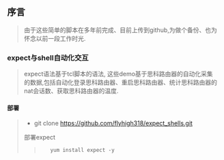 ## 序言
> 由于这些简单的脚本在多年前完成、目前上传到github,为做个备份、也为  
> 怀念以前一段工作时光.  
### expect与shell自动化交互  
> expect语法基于tcl脚本的语法, 这些demo基于思科路由器的自动化采集  
> 的数据,包括自动化登录思科路由器、重启思科路由器、统计思科路由器的  
> nat会话数、获取思科路由器的温度.  
#### 部署  

> * git clone https://github.com/flyhigh318/expect_shells.git 
>  
> 部署expect 　
>> ```
>>    yum install expect -y 
>> ```
